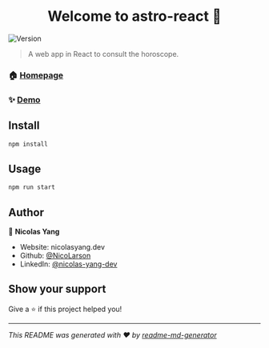<h1 align="center">Welcome to astro-react 👋</h1>
<p>
  <img alt="Version" src="https://img.shields.io/badge/version-0.1.0-blue.svg?cacheSeconds=2592000" />
</p>

> A web app in React to consult the horoscope.

### 🏠 [Homepage](https://NicoLarson.github.io/astro-react)

### ✨ [Demo](https://NicoLarson.github.io/astro-react)

## Install

```sh
npm install
```

## Usage

```sh
npm run start
```

## Author

👤 **Nicolas Yang**

* Website: nicolasyang.dev
* Github: [@NicoLarson](https://github.com/NicoLarson)
* LinkedIn: [@nicolas-yang-dev](https://linkedin.com/in/nicolas-yang-dev)

## Show your support

Give a ⭐️ if this project helped you!

***
_This README was generated with ❤️ by [readme-md-generator](https://github.com/kefranabg/readme-md-generator)_